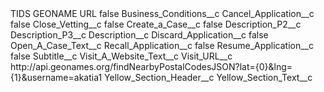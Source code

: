 <?xml version="1.0" encoding="UTF-8"?>
<CustomMetadata xmlns="http://soap.sforce.com/2006/04/metadata" xmlns:xsi="http://www.w3.org/2001/XMLSchema-instance" xmlns:xsd="http://www.w3.org/2001/XMLSchema">
    <label>TIDS GEONAME URL</label>
    <protected>false</protected>
    <values>
        <field>Business_Conditions__c</field>
        <value xsi:nil="true"/>
    </values>
    <values>
        <field>Cancel_Application__c</field>
        <value xsi:type="xsd:boolean">false</value>
    </values>
    <values>
        <field>Close_Vetting__c</field>
        <value xsi:type="xsd:boolean">false</value>
    </values>
    <values>
        <field>Create_a_Case__c</field>
        <value xsi:type="xsd:boolean">false</value>
    </values>
    <values>
        <field>Description_P2__c</field>
        <value xsi:nil="true"/>
    </values>
    <values>
        <field>Description_P3__c</field>
        <value xsi:nil="true"/>
    </values>
    <values>
        <field>Description__c</field>
        <value xsi:nil="true"/>
    </values>
    <values>
        <field>Discard_Application__c</field>
        <value xsi:type="xsd:boolean">false</value>
    </values>
    <values>
        <field>Open_A_Case_Text__c</field>
        <value xsi:nil="true"/>
    </values>
    <values>
        <field>Recall_Application__c</field>
        <value xsi:type="xsd:boolean">false</value>
    </values>
    <values>
        <field>Resume_Application__c</field>
        <value xsi:type="xsd:boolean">false</value>
    </values>
    <values>
        <field>Subtitle__c</field>
        <value xsi:nil="true"/>
    </values>
    <values>
        <field>Visit_A_Website_Text__c</field>
        <value xsi:nil="true"/>
    </values>
    <values>
        <field>Visit_URL__c</field>
        <value xsi:type="xsd:string">http://api.geonames.org/findNearbyPostalCodesJSON?lat={0}&amp;lng={1}&amp;username=akatia1</value>
    </values>
    <values>
        <field>Yellow_Section_Header__c</field>
        <value xsi:nil="true"/>
    </values>
    <values>
        <field>Yellow_Section_Text__c</field>
        <value xsi:nil="true"/>
    </values>
</CustomMetadata>
